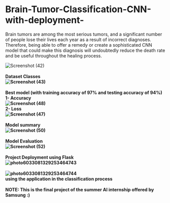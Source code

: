 # Brain-Tumor-Classification-CNN-with-deployment-
Brain tumors are among the most serious tumors, and a significant number of people lose their lives each year as a result of incorrect diagnoses. Therefore, being able to offer a remedy or create a sophisticated CNN model that could make this diagnosis will undoubtedly reduce the death rate and be useful throughout the healing process.

![Screenshot (42)](https://user-images.githubusercontent.com/96621514/202283232-5b27878f-8d70-4281-a207-552580ce841d.png)
<br/>
<br/>
<b> Dataset Classes <b/>
<br/>
![Screenshot (43)](https://user-images.githubusercontent.com/96621514/202283303-d57a5ad8-ab67-45f9-a543-bd9e34033a65.png)
<br/>
<br/>
Best model  (with training accuracy of 97% and testing accuracy of 94%) 
<br/>
1- Accuracy
<br/>
![Screenshot (48)](https://user-images.githubusercontent.com/96621514/202284440-1fecf5c7-7274-424b-9f17-ec7b39f0d56f.png)
<br/>
2- Loss
<br/>
![Screenshot (47)](https://user-images.githubusercontent.com/96621514/202284470-00510c4b-7449-468f-95d5-b9ce0ae2807b.png)
<br/>
<br/>
Model summary
<br/>
![Screenshot (50)](https://user-images.githubusercontent.com/96621514/202285509-4faab2e0-e8d0-4cb0-a6b9-91fced55f304.png)
<br/>
<br/>
 Model Evaluation
<br/>
![Screenshot (52)](https://user-images.githubusercontent.com/96621514/202285776-28e27d5b-0060-4397-bb9a-db267779f83a.png)
<br/>
<br/>
<b> Project Deployment using Flask <b/>
<br/>
![photo6033081329253464743](https://user-images.githubusercontent.com/96621514/202583724-d0c9ac2b-3f72-428f-90af-45cdea463fb9.jpg)
<br/>
<br/>
![photo6033081329253464744](https://user-images.githubusercontent.com/96621514/202583452-4895968f-18bf-4e1a-8e51-787dac600509.jpg)
<br/>
using the application in the classification process
<br/>
<br/>
NOTE: This is the final project of the summer AI internship offered by Samsung :)
